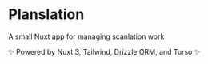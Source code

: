 # Planslation
A small Nuxt app for managing scanlation work

✨ Powered by Nuxt 3, Tailwind, Drizzle ORM, and Turso ✨
